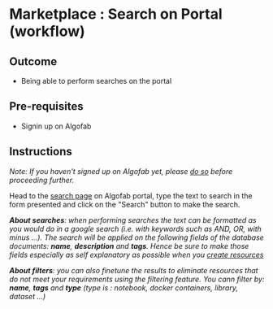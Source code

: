 # Marketplace : Search on Portal (workflow)

## Outcome 
* Being able to perform searches on the portal

## Pre-requisites

* Signin up on Algofab

## Instructions 

_Note: If you haven't signed up on Algofab yet, please [do so]() before proceeding further._

Head to the [search page]() on Algofab portal, type the text to search in the form presented and click on the "Search" button to make the search.

 
*__About searches__: when performing searches the text can be formatted as you would do in a google search (i.e. with keywords such as AND, OR, with minus ...). The search will be applied on the following fields of the database documents: __name__, __description__ and __tags__. Hence be sure to make those fields especially as self explanatory as possible when you [create resources]()*

*__About filters__: you can also finetune the results to eliminate resources that do not meet your requirements using the filtering feature. You cann filter by: __name__, __tags__ and __type__ (type is : notebook, docker containers, library, dataset ...)*
